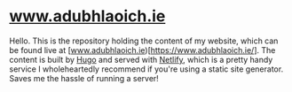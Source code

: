 # www.adubhlaoich.ie
Hello. This is the repository holding the content of my website, which can be found live at [www.adubhlaoich.ie)[https://www.adubhlaoich.ie/]. The content is built by [Hugo](http://gohugo.io/) and  served with [Netlify](https://www.netlify.com/), which is a pretty handy service I wholeheartedly recommend if you're using a static site generator. Saves me the hassle of running a server!
